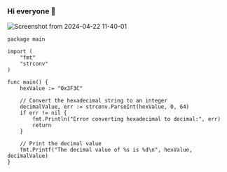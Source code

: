### Hi  everyone 👋
![Screenshot from 2024-04-22 11-40-01](https://github.com/0x3f3c/0x3f3c/assets/154844497/9dacdef3-6e86-43d1-be9c-c39b341568db)

```
package main

import (
    "fmt"
    "strconv"
)

func main() {
    hexValue := "0x3F3C"
    
    // Convert the hexadecimal string to an integer
    decimalValue, err := strconv.ParseInt(hexValue, 0, 64)
    if err != nil {
        fmt.Println("Error converting hexadecimal to decimal:", err)
        return
    }
    
    // Print the decimal value
    fmt.Printf("The decimal value of %s is %d\n", hexValue, decimalValue)
}

```
<!--
**0x3f3c/0x3f3c** is a ✨ _special_ ✨ repository because its `README.md` (this file) appears on your GitHub profile.

Here are some ideas to get you started:

- 🔭 I’m currently working on ...
- 🌱 I’m currently learning ...
- 👯 I’m looking to collaborate on ...
- 🤔 I’m looking for help with ...
- 💬 Ask me about ...
- 📫 How to reach me: ...
- 😄 Pronouns: ...
- ⚡ Fun fact: ...
-->
